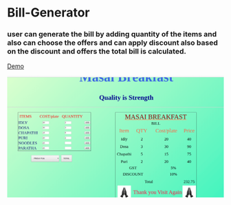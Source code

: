 # Bill-Generator

### user can generate the bill by adding quantity of the items and also can choose the offers and can apply discount also based on the discount and offers the total bill is calculated.

[Demo](https://udaykiran199715.github.io/Bill-Generator/)

<img src="Bill-Generator.png" />
